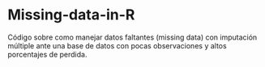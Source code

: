 # Missing-data-in-R
Código sobre como manejar datos faltantes (missing data) con imputación múltiple ante una base de datos con pocas observaciones y altos porcentajes de perdida.
